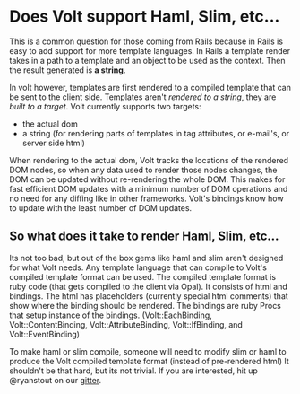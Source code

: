 # Does Volt support Haml, Slim, etc...

This is a common question for those coming from Rails because in Rails is easy to add support for more template languages.  In Rails a template render takes in a path to a template and an object to be used as the context.  Then the result generated is **a string**.

In volt however, templates are first rendered to a compiled template that can be sent to the client side.  Templates aren't _rendered to a string_, they are _built to a target_.  Volt currently supports two targets:

- the actual dom
- a string (for rendering parts of templates in tag attributes, or e-mail's, or server side html)

When rendering to the actual dom, Volt tracks the locations of the rendered DOM nodes, so when any data used to render those nodes changes, the DOM can be updated without re-rendering the whole DOM.  This makes for fast efficient DOM updates with a minimum number of DOM operations and no need for any diffing like in other frameworks.  Volt's bindings know how to update with the least number of DOM updates.

## So what does it take to render Haml, Slim, etc...

Its not too bad, but out of the box gems like haml and slim aren't designed for what Volt needs. Any template language that can compile to Volt's compiled template format can be used.  The compiled template format is ruby code (that gets compiled to the client via Opal).  It consists of html and bindings.  The html has placeholders (currently special html comments) that show where the binding should be rendered.  The bindings are ruby Procs that setup instance of the bindings.  (Volt::EachBinding, Volt::ContentBinding, Volt::AttributeBinding, Volt::IfBinding, and Volt::EventBinding)

To make haml or slim compile, someone will need to modify slim or haml to produce the Volt compiled template format (instead of pre-rendered html)  It shouldn't be that hard, but its not trivial.  If you are interested, hit up @ryanstout on our [gitter](https://gitter.im/voltrb/volt).
